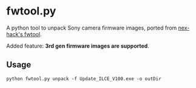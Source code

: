 # fwtool.py #

A python tool to unpack Sony camera firmware images, ported from [nex-hack's fwtool](http://www.personal-view.com/faqs/sony-hack/fwtool).

Added feature: **3rd gen firmware images are supported**.

## Usage ##
    python fwtool.py unpack -f Update_ILCE_V100.exe -o outDir
